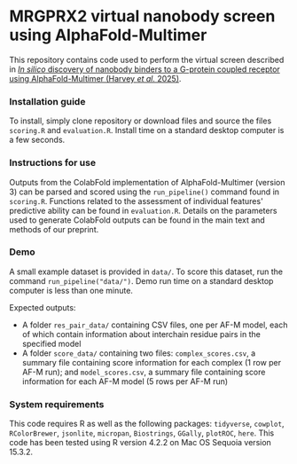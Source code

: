 # MRGPRX2 virtual nanobody screen using AlphaFold-Multimer
This repository contains code used to perform the virtual screen described in [_In silico_ discovery of nanobody binders to a G-protein coupled receptor using AlphaFold-Multimer (Harvey _et al._ 2025)](https://www.biorxiv.org/content/10.1101/2025.03.05.640882v1).

### Installation guide
To install, simply clone repository or download files and source the files `scoring.R` and `evaluation.R`. Install time on a standard desktop computer is a few seconds.

### Instructions for use
Outputs from the ColabFold implementation of AlphaFold-Multimer (version 3) can be parsed and scored using the `run_pipeline()` command found in `scoring.R`. Functions related to the assessment of individual features' predictive ability can be found in `evaluation.R`. Details on the parameters used to generate ColabFold outputs can be found in the main text and methods of our preprint.

### Demo
A small example dataset is provided in `data/`. To score this dataset, run the command `run_pipeline("data/")`. Demo run time on a standard desktop computer is less than one minute.

Expected outputs:  
- A folder `res_pair_data/` containing CSV files, one per AF-M model, each of which contain information about interchain residue pairs in the specified model  
- A folder `score_data/` containing two files: `complex_scores.csv`, a summary file containing score information for each complex (1 row per AF-M run); and `model_scores.csv`, a summary file containing score information for each AF-M model (5 rows per AF-M run)

### System requirements
This code requires R as well as the following packages: `tidyverse`, `cowplot`, `RColorBrewer`, `jsonlite`, `micropan`, `Biostrings`, `GGally`, `plotROC`, `here`. This code has been tested using R version 4.2.2 on Mac OS Sequoia version 15.3.2.

